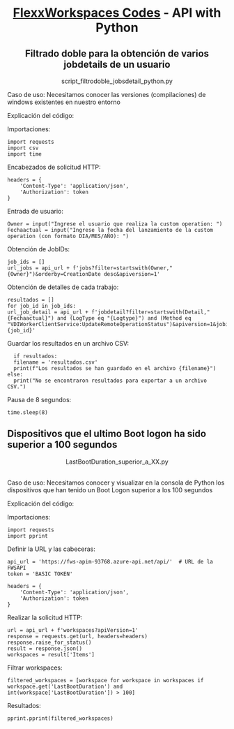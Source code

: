 <div align="center">
  </a>
  <h1><a href="https://github.com/jonysky2023/FlexxWorkspaces_examples/">FlexxWorkspaces Codes</a> - API with Python</h1>

## Filtrado doble para la obtención de varios jobdetails de un usuario
script_filtrodoble_jobsdetail_python.py</div>

Caso de uso:
Necesitamos conocer las versiones (compilaciones) de windows existentes en nuestro entorno 

Explicación del código:

Importaciones:

    import requests
    import csv
    import time

Encabezados de solicitud HTTP:

    headers = {
        'Content-Type': 'application/json',
        'Authorization': token
    }
    
Entrada de usuario:

    Owner = input("Ingrese el usuario que realiza la custom operation: ")
    Fechaactual = input("Ingrese la fecha del lanzamiento de la custom operation (con formato DIA/MES/AÑO): ")

Obtención de JobIDs:

    job_ids = []
    url_jobs = api_url + f'jobs?filter=startswith(Owner,"{Owner}")&orderby=CreationDate desc&apiversion=1'
    
Obtención de detalles de cada trabajo:

    resultados = []
    for job_id in job_ids:
    url_job_detail = api_url + f'jobdetail?filter=startswith(Detail,"{Fechaactual}") and (LogType eq "{Logtype}") and (Method eq "VDIWorkerClientService:UpdateRemoteOperationStatus")&apiversion=1&jobid={job_id}'

Guardar los resultados en un archivo CSV:

      if resultados:
      filename = 'resultados.csv'
      print(f"Los resultados se han guardado en el archivo {filename}")
    else:
      print("No se encontraron resultados para exportar a un archivo CSV.")

Pausa de 8 segundos:

    time.sleep(8)


## Dispositivos que el ultimo Boot logon ha sido superior a 100 segundos
<div align="center">LastBootDuration_superior_a_XX.py</div><br>

Caso de uso:
Necesitamos conocer y visualizar en la consola de Python los dispositivos que han tenido un Boot Logon superior a los 100 segundos

Explicación del código:

Importaciones:

    import requests
    import pprint

Definir la URL y las cabeceras:

    api_url = 'https://fws-apim-93768.azure-api.net/api/'  # URL de la FWSAPI
    token = 'BASIC TOKEN'

    headers = {
        'Content-Type': 'application/json',
        'Authorization': token
    }

Realizar la solicitud HTTP:

    url = api_url + f'workspaces?apiVersion=1'  
    response = requests.get(url, headers=headers)
    response.raise_for_status()
    result = response.json()
    workspaces = result['Items']

Filtrar workspaces:

    filtered_workspaces = [workspace for workspace in workspaces if workspace.get('LastBootDuration') and int(workspace['LastBootDuration']) > 100]

Resultados:

    pprint.pprint(filtered_workspaces)

    
